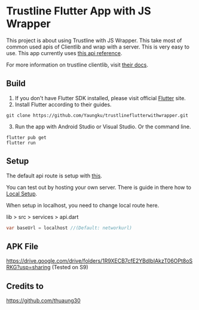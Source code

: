 # Trustline Flutter App with JS Wrapper

This project is about using Trustline with JS Wrapper. This take most of common used apis of Clientlib and wrap with a server. This is very easy to use.
This app currently uses [this api reference](https://github.com/thuaung30/tl-clientlib-wrapper-api).

For more information on trustline clientlib, visit [their docs](https://dev.trustlines.network/clientlib/introduction).

## Build

1. If you don't have Flutter SDK installed, please visit official [Flutter](https://flutter.dev/) site.
2. Install Flutter according to their guides.

```
git clone https://github.com/Yaungku/trustlineflutterwithwrapper.git
```

3. Run the app with Android Studio or Visual Studio. Or the command line.

```
flutter pub get
flutter run
```

## Setup

The default api route is setup with [this](https://tl-clientlib-wrapper-api.herokuapp.com/api-docs/).

You can test out by hosting your own server. There is guide in there how to [Local Setup](https://github.com/thuaung30/tl-clientlib-wrapper-api#local-setup).

When setup in localhost, you need to change local route here.

lib > src > services > api.dart

```dart
var baseUrl = localhost //(Default: networkurl)
```

## APK File

https://drive.google.com/drive/folders/1R9XECB7cfE2YBdlbIAkzT06OPt8oSRKG?usp=sharing (Tested on S9)

## Credits to

https://github.com/thuaung30


